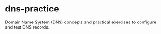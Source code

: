# dns-practice
Domain Name System (DNS) concepts and practical exercises to configure and test DNS records.
